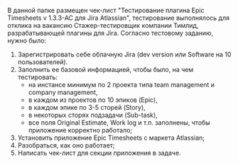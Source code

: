 В данной папке размещен чек-лист "Тестирование плагина Epic Timesheets v 1.3.3-AC для Jira Atlassian", тестирование выполнялось для отклика на вакансию Стажер-тестировщик компании Тимлид, разрабатывающей плагины для Jira.
Согласно тестовому заданию, нужно было:
1.	Зарегистрировать себе облачную Jira (dev version или Software на 10 пользователей). 
2.	Заполнить ее базовой информацией, чтобы было, на чем тестировать:
      - на инстансе минимум по 2 проекта типа team management и company management,
      -	в каждом из проектов по 10 эпиков (Epic),
      - в каждом эпике по 3-5 сторей (Story),
      - в некоторых сторях подзадачи (Sub-task),
      - все поля Original Estimate, Work log и т.п. заполнены, чтобы приложение корректно работало;
3.	Установить приложение Epic Timesheets с маркета Atlassian;
4.	Разобраться, как оно работает;
5.	Написать чек-лист для секции приложения в задаче.
